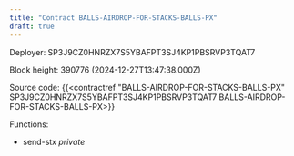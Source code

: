 ```yaml
---
title: "Contract BALLS-AIRDROP-FOR-STACKS-BALLS-PX"
draft: true
---
```

Deployer: SP3J9CZ0HNRZX7S5YBAFPT3SJ4KP1PBSRVP3TQAT7


 



Block height: 390776 (2024-12-27T13:47:38.000Z)

Source code: {{<contractref "BALLS-AIRDROP-FOR-STACKS-BALLS-PX" SP3J9CZ0HNRZX7S5YBAFPT3SJ4KP1PBSRVP3TQAT7 BALLS-AIRDROP-FOR-STACKS-BALLS-PX>}}

Functions:

* send-stx _private_
